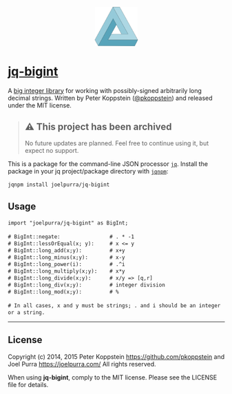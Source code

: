 <p align="center">
  <a href="https://github.com/joelpurra/jqnpm"><img src="https://raw.githubusercontent.com/joelpurra/jqnpm/master/resources/logotype/penrose-triangle.svg?sanitize=true" alt="jqnpm logotype, a Penrose triangle" width="100" border="0" /></a>
</p>

# [jq-bigint](https://github.com/joelpurra/jq-bigint)

A [big integer library](https://gist.github.com/pkoppstein/d06a123f30c033195841) for working with possibly-signed arbitrarily long decimal strings. Written by Peter Koppstein ([@pkoppstein](https://github.com/pkoppstein)) and released under the MIT license.



> ## ⚠️ This project has been archived
>
> No future updates are planned. Feel free to continue using it, but expect no support.



This is a package for the command-line JSON processor [`jq`](https://stedolan.github.io/jq/). Install the package in your jq project/package directory with [`jqnpm`](https://github.com/joelpurra/jqnpm):

```bash
jqnpm install joelpurra/jq-bigint
```



## Usage


```jq
import "joelpurra/jq-bigint" as BigInt;

# BigInt::negate:                # . * -1
# BigInt::lessOrEqual(x; y):     # x <= y
# BigInt::long_add(x;y):         # x+y
# BigInt::long_minus(x;y):       # x-y
# BigInt::long_power(i):         # .^i
# BigInt::long_multiply(x;y):    # x*y
# BigInt::long_divide(x;y):      # x/y => [q,r]
# BigInt::long_div(x;y):         # integer division
# BigInt::long_mod(x;y):         # %

# In all cases, x and y must be strings; . and i should be an integer or a string.
```



---

## License
Copyright (c) 2014, 2015 Peter Koppstein <https://github.com/pkoppstein> and Joel Purra <https://joelpurra.com/>
All rights reserved.

When using **jq-bigint**, comply to the MIT license. Please see the LICENSE file for details.
